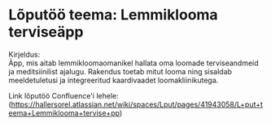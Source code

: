 # Lõputöö teema: Lemmiklooma terviseäpp

Kirjeldus:  
Äpp, mis aitab lemmikloomaomanikel hallata oma loomade terviseandmeid ja meditsiinilist ajalugu. Rakendus toetab mitut looma ning sisaldab meeldetuletusi ja integreeritud kaardivaadet loomakliinikutega.

Link lõputöö Confluence'i lehele:
(https://hallersorel.atlassian.net/wiki/spaces/Lput/pages/41943058/L+put+teema+Lemmiklooma+tervise+pp)
